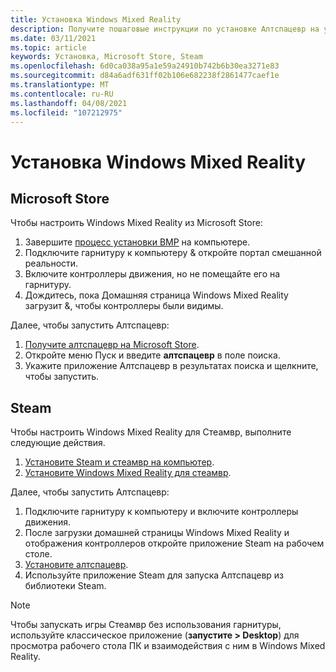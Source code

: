 ```yaml
---
title: Установка Windows Mixed Reality
description: Получите пошаговые инструкции по установке Алтспацевр на устройстве Windows Mixed Reality из магазинов Майкрософт или Steam.
ms.date: 03/11/2021
ms.topic: article
keywords: Установка, Microsoft Store, Steam
ms.openlocfilehash: 6d0ca038a95a1e59a24910b742b6b30ea3271e83
ms.sourcegitcommit: d84a6adf631ff02b106e682238f2861477caef1e
ms.translationtype: MT
ms.contentlocale: ru-RU
ms.lasthandoff: 04/08/2021
ms.locfileid: "107212975"
---
```

# <a name="windows-mixed-reality-installation"></a>Установка Windows Mixed Reality

## <a name="microsoft-store"></a>Microsoft Store

Чтобы настроить Windows Mixed Reality из Microsoft Store:
1. Завершите [процесс установки ВМР](https://docs.microsoft.com/windows/mixed-reality/enthusiast-guide/set-up-windows-mixed-reality) на компьютере.
2. Подключите гарнитуру к компьютеру & откройте портал смешанной реальности.
3. Включите контроллеры движения, но не помещайте его на гарнитуру.
4. Дождитесь, пока Домашняя страница Windows Mixed Reality загрузит &, чтобы контроллеры были видимы.

Далее, чтобы запустить Алтспацевр:
1. [Получите алтспацевр на Microsoft Store](https://www.microsoft.com/p/altspacevr/9nvr7mn2fchq).
2. Откройте меню Пуск и введите **алтспацевр** в поле поиска.
3. Укажите приложение Алтспацевр в результатах поиска и щелкните, чтобы запустить.

## <a name="steam"></a>Steam

Чтобы настроить Windows Mixed Reality для Стеамвр, выполните следующие действия.
1. [Установите Steam и стеамвр на компьютер](https://support.steampowered.com/kb_article.php?ref=5608-UPAH-6427).
2. [Установите Windows Mixed Reality для стеамвр](http://store.steampowered.com/app/719950/Windows_Mixed_Reality_SteamVR_preview/).

Далее, чтобы запустить Алтспацевр:
1. Подключите гарнитуру к компьютеру и включите контроллеры движения.
2. После загрузки домашней страницы Windows Mixed Reality и отображения контроллеров откройте приложение Steam на рабочем столе.
3. [Установите алтспацевр](https://store.steampowered.com/app/407060/AltspaceVR/).
4. Используйте приложение Steam для запуска Алтспацевр из библиотеки Steam.

> [!NOTE]
> Чтобы запускать игры Стеамвр без использования гарнитуры, используйте классическое приложение (**запустите > Desktop**) для просмотра рабочего стола ПК и взаимодействия с ним в Windows Mixed Reality.